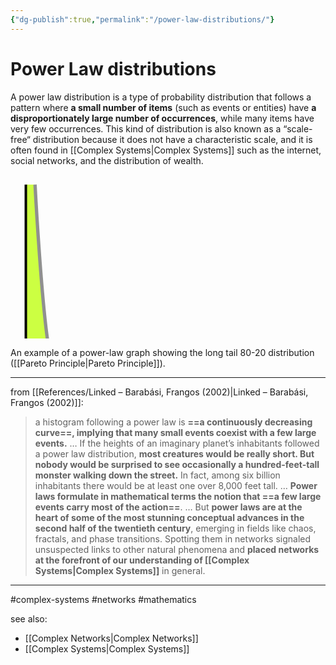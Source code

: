 ```yaml
---
{"dg-publish":true,"permalink":"/power-law-distributions/"}
---
```



# Power Law distributions

A power law distribution is a type of probability distribution that follows a pattern where **a small number of items** (such as events or entities) have **a disproportionately large number of occurrences**, while many items have very few occurrences. This kind of distribution is also known as a “scale-free“ distribution because it does not have a characteristic scale, and it is often found in [[Complex Systems\|Complex Systems]] such as the internet, social networks, and the distribution of wealth.

<?xml version="1.0" encoding="UTF-8" standalone="no"?>
<!-- Created with Inkscape (http://www.inkscape.org/) -->
<svg
   xmlns:dc="http://purl.org/dc/elements/1.1/"
   xmlns:cc="http://web.resource.org/cc/"
   xmlns:rdf="http://www.w3.org/1999/02/22-rdf-syntax-ns#"
   xmlns:svg="http://www.w3.org/2000/svg"
   xmlns="http://www.w3.org/2000/svg"
   xmlns:sodipodi="http://sodipodi.sourceforge.net/DTD/sodipodi-0.dtd"
   xmlns:inkscape="http://www.inkscape.org/namespaces/inkscape"
   id="svg1887"
   sodipodi:version="0.32"
   inkscape:version="0.44.1"
   width="1000"
   height="520"
   version="1.0"
   sodipodi:docbase="D:\Afbeeldingen\Eigen Werk\Grafisch"
   sodipodi:docname="long_tail.svg">
  <metadata
     id="metadata1892">
    <rdf:RDF>
      <cc:Work
         rdf:about="">
        <dc:format>image/svg+xml</dc:format>
        <dc:type
           rdf:resource="http://purl.org/dc/dcmitype/StillImage" />
      </cc:Work>
    </rdf:RDF>
  </metadata>
  <defs
     id="defs1890" />
  <sodipodi:namedview
     inkscape:window-height="750"
     inkscape:window-width="1280"
     inkscape:pageshadow="2"
     inkscape:pageopacity="0.0"
     guidetolerance="10.0"
     gridtolerance="10.0"
     objecttolerance="10.0"
     borderopacity="1.0"
     bordercolor="#666666"
     pagecolor="#ffffff"
     id="base"
     width="1000px"
     height="520px"
     inkscape:zoom="0.35919193"
     inkscape:cx="372.04724"
     inkscape:cy="526.18109"
     inkscape:window-x="-4"
     inkscape:window-y="-4"
     inkscape:current-layer="svg1887" />
  <g
     transform="matrix(1.266263,0,0,1.350058,-0.699168,-6.966066)"
     id="g2019">
    <g
       transform="matrix(1.055449,0,0,1.011534,-56.0384,16.70264)"
       id="Layer_4">
      <path
         style="fill:#ccff42"
         id="path1939"
         d="M 181.941,358.342 L 71.983,358.342 L 71.983,0.107 L 82.983,0.107 C 82.983,0.107 91.394,156.175 100.983,199.342 C 105.649,220.347 122.34,261.845 181.941,291.892" />
      <path
         style="fill:#ffff3e"
         id="path1941"
         d="M 181.941,358.342 L 781.983,358.342 L 782.983,347.342 C 782.983,347.342 471.983,340.342 306.983,324.342 C 252.072,319.017 211.669,306.879 181.941,291.892 L 181.941,358.342 z " />
    </g>
    <g
       transform="matrix(1.055449,0,0,1.011534,-56.0384,16.70264)"
       id="Layer_2">
      <polyline
         style="fill:none;stroke:black;stroke-width:3"
         id="polyline1944"
         points="71.983,0.107 71.983,358.342 781.983,358.342 " />
      <path
         style="fill:none;stroke:#909090;stroke-width:4"
         id="path1946"
         d="M 82.983,0.107 C 82.983,0.107 91.394,156.175 100.983,199.342 C 107.976,230.823 141.983,308.342 306.983,324.342 C 471.983,340.342 782.983,347.342 782.983,347.342" />
    </g>
  </g>
</svg>


An example of a power-law graph showing the long tail 80-20 distribution ([[Pareto Principle\|Pareto Principle]]).

---

from [[References/Linked – Barabási, Frangos (2002)\|Linked – Barabási, Frangos (2002)]]:

> a histogram following a power law is **==a continuously decreasing curve==, implying that many small events coexist with a few large events.**
> …
> If the heights of an imaginary planet’s inhabitants followed a power law distribution, **most creatures would be really short. But nobody would be surprised to see occasionally a hundred-feet-tall monster walking down the street.** In fact, among six billion inhabitants there would be at least one over 8,000 feet tall.
> …
> **Power laws formulate in mathematical terms the notion that ==a few large events carry most of the action==**. 
> …
> But **power laws are at the heart of some of the most stunning conceptual advances in the second half of the twentieth century**, emerging in fields like chaos, fractals, and phase transitions. Spotting them in networks signaled unsuspected links to other natural phenomena and **placed networks at the forefront of our understanding of [[Complex Systems\|Complex Systems]]** in general. 

---
#complex-systems #networks #mathematics 

see also: 
- [[Complex Networks\|Complex Networks]] 
- [[Complex Systems\|Complex Systems]]
